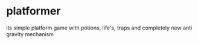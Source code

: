 # platformer
its simple platform game with potions, life's, traps and completely new anti gravity mechanism   
